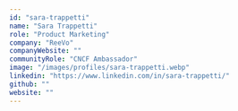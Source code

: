 ```yaml
---
id: "sara-trappetti"
name: "Sara Trappetti"
role: "Product Marketing"
company: "ReeVo"
companyWebsite: ""
communityRole: "CNCF Ambassador"
image: "/images/profiles/sara-trappetti.webp"
linkedin: "https://www.linkedin.com/in/sara-trappetti/"
github: ""
website: ""
---
```

